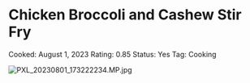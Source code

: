 # Chicken Broccoli and Cashew Stir Fry

Cooked: August 1, 2023
Rating: 0.85
Status: Yes
Tag: Cooking

![PXL_20230801_173222234.MP.jpg](PXL_20230801_173222234.MP.jpg)